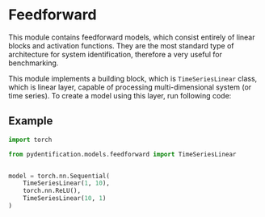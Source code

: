 # Feedforward

This module contains feedforward models, which consist entirely of linear blocks and activation functions. They are the
most standard type of architecture for system identification, therefore a very useful for benchmarking.

This module implements a building block, which is `TimeSeriesLinear` class, which is linear layer, capable of processing
multi-dimensional system (or time series). To create a model using this layer, run following code:

## Example

```python
import torch

from pydentification.models.feedforward import TimeSeriesLinear


model = torch.nn.Sequential(
    TimeSeriesLinear(1, 10),
    torch.nn.ReLU(),
    TimeSeriesLinear(10, 1)
)
```
